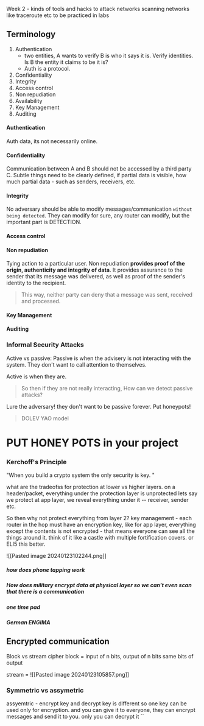 Week 2 - kinds of tools and hacks to attack networks
scanning networks like traceroute etc to be practiced in labs

## Terminology
1. Authentication
	- two entities, A wants to verify B is who it says it is. Verify identities. Is B the entity it claims to be it is?
	- Auth is a protocol. 
1. Confidentiality
2. Integrity
3. Access control
4. Non repudiation
5. Availability
6. Key Management
7. Auditing
#### Authentication


Auth data, its not necessarily online. 
#### Confidentiality
Communication between A and B should not be accessed by a third party C.
Subtle things need to be clearly defined, if partial data is visible, how much partial data - such as senders, receivers, etc.

#### Integrity
No adversary should be able to modify messages/communication `without being detected`. They can modify for sure, any router can modify, but the important part is DETECTION.

#### Access control

#### Non repudiation
Tying action to a particular user.
Non repudiation **provides proof of the origin, authenticity and integrity of data**. It provides assurance to the sender that its message was delivered, as well as proof of the sender's identity to the recipient. 
> This way, neither party can deny that a message was sent, received and processed.

#### Key Management


#### Auditing



### Informal Security Attacks

Active vs passive: 
Passive is when the advisery is not interacting with the system. They don't want to call attention to themselves.

Active is when they are.

> So then if they are not really interacting, How can we detect passive attacks?

Lure the adversary! they don't want to be passive forever. Put honeypots!

> DOLEV YAO model

# PUT HONEY POTS in your project




### Kerchoff's Principle
"When you build a crypto system the only security is key. "


what are the tradeofss for protection at lower vs higher layers.
on a header/packet, everything under the protection layer is unprotected
lets say we protect at app layer, we reveal everything under it -- receiver, sender etc.


So then why not protect everything from layer 2?
key management - each router in the hop must have an encryption key, like for app layer, everything except the contents is not encrypted - that means everyone can see all the things around it.
think of it like a castle with multiple fortification covers. or ELI5 this better.


![[Pasted image 20240123102244.png]]





##### how does phone tapping work

##### How does military encrypt data at physical layer so we can't even scan that there is a communication
##### one time pad
##### German ENGIMA

## Encrypted communication
Block vs stream cipher
block = input of n bits, output of n bits
same bits of output

stream = ![[Pasted image 20240123105857.png]]

### Symmetric vs assymetric
assyemtric - encrypt key and decrypt key is different
so one key can be used only for encryption. and you can give it to everyone, they can encrypt messages and send it to you. only you can decrypt it
``























